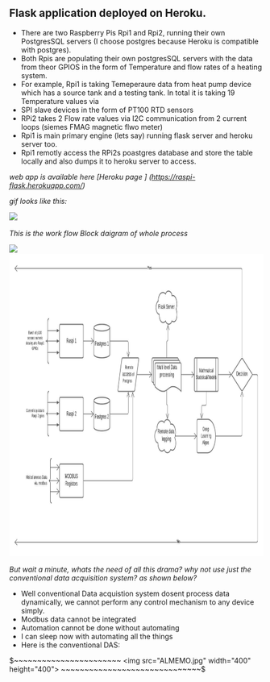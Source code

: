 ## Flask application deployed on Heroku.

* There are two Raspberry Pis Rpi1 and Rpi2, running their own PostgresSQL servers (I choose postgres because Heroku is compatible with postgres). 
* Both Rpis are populating their own postgresSQL servers with the data from theor GPIOS in the form of Temperature and flow rates of a heating system.
* For example, Rpi1 is taking Temeperaure data from heat pump device which has a source tank and a testing tank. In total it is taking 19 Temperature values via 
* SPI slave devices in the form of PT100 RTD sensors
* RPi2 takes 2 Flow rate values via I2C communication from 2 current loops (siemes FMAG magnetic flwo meter)
* Rpi1 is main primary engine (lets say) running flask server and heroku server too.
* Rpi1 remotly access the RPi2s poastgres database and store the table locally and also dumps it to heroku server to access.

*web app is available here [Heroku page ] (https://raspi-flask.herokuapp.com/)*

*gif looks like this:*

![](out2.gif)




*This is the work flow* *Block daigram of whole process*




<img src="Modbuss.png" width="500"/><img src="BlockDiagram.jpeg" height="600" width="700"/>



*But wait a minute, whats the need of all this drama?  why not use just the conventional data acquisition system? as shown below?*
* Well conventional Data acquistion system dosent process data dynamically, we cannot perform any control mechanism to any device simply. 
* Modbus data cannot be integrated
* Automation cannot be done without automating
* I can sleep now with automating all the things
* Here is the conventional DAS:


 $~~~~~~~~~~~~~~~~~~~~~~~            <img src="ALMEMO.jpg" width="400" height="400">               ~~~~~~~~~~~~~~~~~~~~~~~~~~~~~~$
